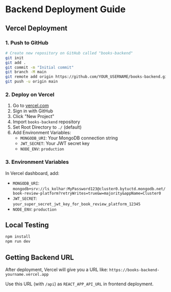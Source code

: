 # Backend Deployment Guide

## Vercel Deployment

### 1. Push to GitHub
```bash
# Create new repository on GitHub called "books-backend"
git init
git add .
git commit -m "Initial commit"
git branch -M main
git remote add origin https://github.com/YOUR_USERNAME/books-backend.git
git push -u origin main
```

### 2. Deploy on Vercel
1. Go to [vercel.com](https://vercel.com)
2. Sign in with GitHub
3. Click "New Project"
4. Import `books-backend` repository
5. Set Root Directory to `./` (default)
6. Add Environment Variables:
   - `MONGODB_URI`: Your MongoDB connection string
   - `JWT_SECRET`: Your JWT secret key
   - `NODE_ENV`: `production`

### 3. Environment Variables
In Vercel dashboard, add:
- `MONGODB_URI`: `mongodb+srv://ls_kolhar:MyPassword123@cluster0.bytuctd.mongodb.net/book-review-platform?retryWrites=true&w=majority&appName=Cluster0`
- `JWT_SECRET`: `your_super_secret_jwt_key_for_book_review_platform_12345`
- `NODE_ENV`: `production`

## Local Testing
```bash
npm install
npm run dev
```

## Getting Backend URL
After deployment, Vercel will give you a URL like:
`https://books-backend-yourname.vercel.app`

Use this URL (with `/api`) as `REACT_APP_API_URL` in frontend deployment.
